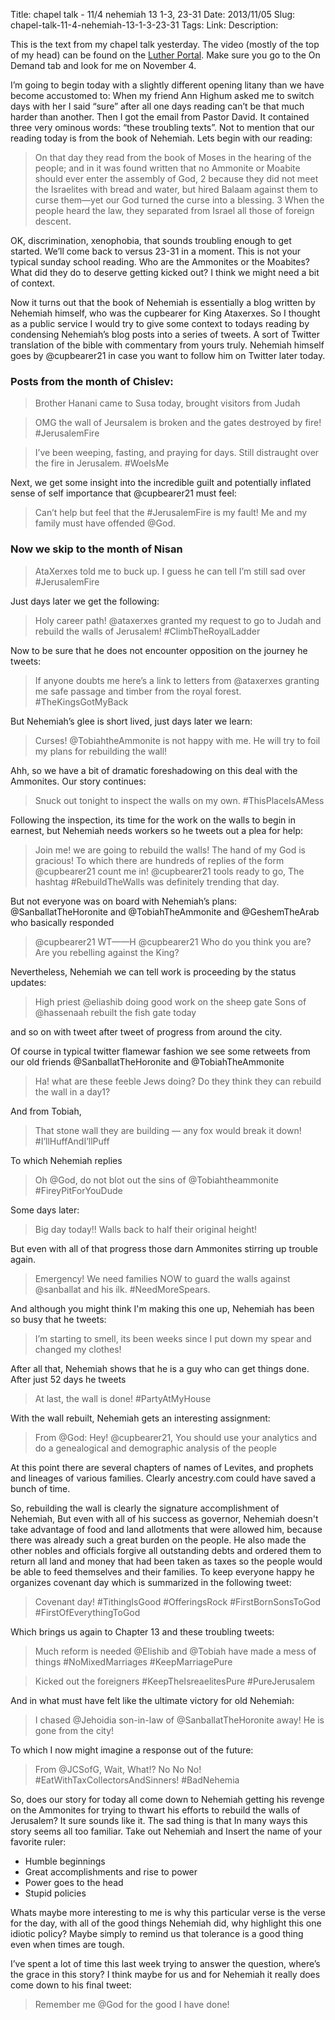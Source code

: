 Title: chapel talk - 11/4  nehemiah 13 1-3, 23-31
Date: 2013/11/05
Slug: chapel-talk-11-4-nehemiah-13-1-3-23-31
Tags: 
Link: 
Description: 


This is the text from my chapel talk yesterday.  The video (mostly of the top of my head) can be found on the <a href="http://client.stretchinternet.com/client/lutheradmin.portal#">Luther Portal</a>.  Make sure you go to the On Demand tab and look for me on November 4.


I’m going to begin today with a slightly different opening litany than we have become accustomed to:  When my friend Ann Highum asked me to switch days with her I said “sure”  after all one days reading can’t be that much harder than another.  Then I got the email from Pastor David.  It contained three very ominous words:  “these troubling texts”.  Not to mention that our reading today is from the book of Nehemiah.  Lets begin with our reading:


> On that day they read from the book of Moses in the hearing of the people; and in it was found written that no Ammonite or Moabite should ever enter the assembly of God, 2 because they did not meet the Israelites with bread and water, but hired Balaam against them to curse them—yet our God turned the curse into a blessing. 3 When the people heard the law, they separated from Israel all those of foreign descent.


OK, discrimination, xenophobia, that sounds troubling enough to get started.  We’ll come back to versus 23-31 in a moment.  This is not your typical sunday school reading.  Who are the Ammonites or the Moabites?  What did they do to deserve getting kicked out?  I think we might need a bit of context.



Now it turns out that the book of Nehemiah is essentially a blog written by Nehemiah himself, who was the cupbearer for King Ataxerxes.  So I thought as a public service I would try to give some context to todays reading by condensing Nehemiah’s blog posts into a series of tweets.   A sort of Twitter translation of the bible with commentary from yours truly. Nehemiah himself goes by @cupbearer21 in case you want to follow him on Twitter later today.


### Posts from the month of Chislev:

> Brother Hanani came to Susa today, brought visitors from Judah


> OMG the wall of Jeursalem is broken and the gates destroyed by fire!  #JerusalemFire


> I’ve been weeping, fasting, and praying for days.  Still distraught over the fire in Jerusalem.  #WoeIsMe


Next, we get some insight into the incredible guilt and potentially inflated sense of self importance that @cupbearer21 must feel:
> Can’t help but feel that the #JerusalemFire is my fault!   Me and my family must have offended @God.


### Now we skip to the month of Nisan


> AtaXerxes told me to buck up.  I guess he can tell I’m still sad over #JerusalemFire


Just days later we get the following:
> Holy career path! @ataxerxes granted my request to go to Judah and rebuild the walls of Jerusalem!   #ClimbTheRoyalLadder


Now to be sure that he does not encounter opposition on the journey he tweets:
> If anyone doubts me here’s a link to letters from @ataxerxes granting me safe passage and timber from the royal forest.  #TheKingsGotMyBack


But Nehemiah’s glee is short lived, just days later we learn:
> Curses! @TobiahtheAmmonite is not happy with me. He will try to foil my plans for rebuilding the wall!


Ahh, so we have a bit of dramatic foreshadowing on this deal with the Ammonites.  Our story continues:
> Snuck out tonight to inspect the walls on my own.  #ThisPlaceIsAMess


Following the inspection, its time for the work on the walls to begin in earnest, but Nehemiah needs workers so he tweets out a plea for help:
> Join me! we are going to rebuild the walls!  The hand of my God is gracious!
     To which there are hundreds of replies of the form @cupbearer21 count me in!  @cupbearer21 tools ready to go, The hashtag #RebuildTheWalls was definitely trending that day.


But not everyone was on board with Nehemiah’s plans:  @SanballatTheHoronite and @TobiahTheAmmonite and @GeshemTheArab who basically responded 

> @cupbearer21 WT——H 
> @cupbearer21 Who do you think you are? Are you rebelling against the King?


Nevertheless, Nehemiah we can tell work is proceeding by the status updates:

> High priest @eliashib doing good work on the sheep gate
> Sons of @hassenaah rebuilt the fish gate today

and so on with tweet after tweet of progress from around the city.


Of course in typical twitter flamewar fashion we see some retweets from our old friends @SanballatTheHoronite and @TobiahTheAmmonite


> Ha!  what are these feeble Jews doing?    Do they think they can rebuild the wall in a day1?  

And from Tobiah, 

> That stone wall they are building — any fox would break it down!  #I’llHuffAndI’llPuff


To which Nehemiah replies
> Oh @God, do not blot out the sins of @Tobiahtheammonite  #FireyPitForYouDude


Some days later:
> Big day today!!  Walls back to half their original height!


But even with all of that progress those darn Ammonites stirring up trouble again.


> Emergency! We need families NOW to guard the walls against @sanballat and his ilk.  #NeedMoreSpears.

And although you might think I'm making this one up, Nehemiah has been so busy that he tweets:

> I’m starting to smell, its been weeks since I put down my spear and changed my clothes!



After all that, Nehemiah shows that he is a guy who can get things done.  After just 52 days he tweets

> At last, the wall is done!  #PartyAtMyHouse

With the wall rebuilt, Nehemiah gets an interesting assignment:

> From @God:  Hey! @cupbearer21, You should use your analytics and do a genealogical and demographic analysis of the people


At this point there are several chapters of names of Levites, and prophets and lineages of various families.  Clearly ancestry.com could have saved a bunch of time.  


So, rebuilding the wall is clearly the signature accomplishment of Nehemiah,  But even with all of his success as governor, Nehemiah doesn't take advantage of food and land allotments that were allowed him, because there was already such a great burden on the people.  He also made the other nobles and officials forgive all outstanding debts and ordered them to return all land and money that had been taken as taxes so the people would be able to feed themselves and their families.  To keep everyone happy he organizes covenant day which is summarized in the following tweet:


> Covenant day!  #TithingIsGood  #OfferingsRock #FirstBornSonsToGod #FirstOfEverythingToGod


Which brings us again to Chapter 13 and these troubling tweets:


> Much reform is needed @Elishib and @Tobiah have made a mess of things  #NoMixedMarriages #KeepMarriagePure


> Kicked out the foreigners  #KeepTheIsreaelitesPure  #PureJerusalem


And in what must have felt like the ultimate victory for old Nehemiah:


> I chased @Jehoidia son-in-law of @SanballatTheHoronite away! He is gone from the city!


To which I now might imagine a response out of the future:


> From @JCSofG,   Wait, What!? No No No!  #EatWithTaxCollectorsAndSinners!  #BadNehemia


So, does our story for today all come down to Nehemiah getting his revenge on the Ammonites for trying to thwart his efforts to rebuild the walls of Jerusalem?  It sure sounds like it. The sad thing is that In many ways this story seems all too familiar.  Take out Nehemiah and Insert the name of your favorite ruler: 


   * Humble beginnings
   * Great accomplishments and rise to power
   * Power goes to the head
   * Stupid policies

Whats maybe more interesting to me is why this particular verse is the verse for the day, with all of the good things Nehemiah did, why highlight this one idiotic policy? Maybe simply to remind us that tolerance is a good thing even when times are tough.  


I’ve spent a lot of time this last week trying to answer the question, where’s the grace in this story? I think maybe for us and for Nehemiah it really does come down to his final tweet:


> Remember me @God for the good I have done!
